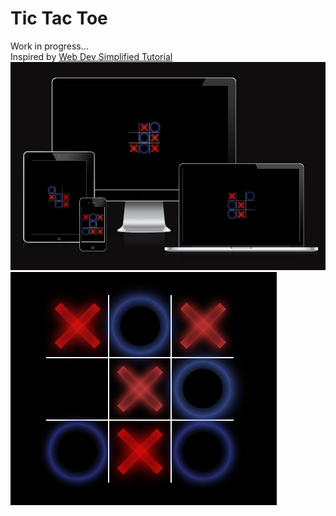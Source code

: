 # Tic Tac Toe
Work in progress... <br>
Inspired by [Web Dev Simplified Tutorial](https://www.youtube.com/watch?v=Y-GkMjUZsmM&list=PLxnCuGwyPyCoTmN3sX6KY80YXKiJMnXFR&index=41&t=2180s)
![](./assets/img/tic-tac-toe-responsive.PNG)
![](./assets/img/tic-tac-toe.PNG)